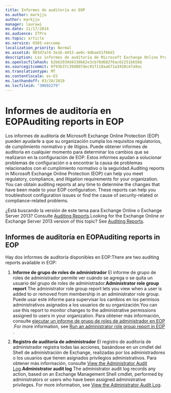 ```yaml
---
title: Informes de auditoría en EOP
ms.author: markjjo
author: markjjo
manager: laurawi
ms.date: 11/17/2014
ms.audience: ITPro
ms.topic: article
ms.service: O365-seccomp
localization_priority: Normal
ms.assetid: 003d7a74-3e16-4453-ae0c-9dbae51f66d1
description: Los informes de auditoría de Microsoft Exchange Online Protection (EOP) pueden ayudarle a que su organización cumpla los requisitos regulatorios, de cumplimiento normativo y de litigios. Puede obtener informes de auditoría en cualquier momento para determinar los cambios que se realizaron en la configuración de EOP. Estos informes ayudan a solucionar problemas de configuración o a encontrar la causa de problemas relacionados con el cumplimiento normativo o la seguridad.
ms.openlocfilehash: b2b62939d4330b62e3cb78d682f6ac62251bb5bb
ms.sourcegitcommit: 0f93b37c39d807dec91f118aa671a3430c47a9ac
ms.translationtype: MT
ms.contentlocale: es-ES
ms.lasthandoff: 03/20/2019
ms.locfileid: "30692279"
---
```

# <a name="auditing-reports-in-eop"></a><span data-ttu-id="12624-105">Informes de auditoría en EOP</span><span class="sxs-lookup"><span data-stu-id="12624-105">Auditing reports in EOP</span></span>

<span data-ttu-id="12624-p102">Los informes de auditoría de Microsoft Exchange Online Protection (EOP) pueden ayudarle a que su organización cumpla los requisitos regulatorios, de cumplimiento normativo y de litigios. Puede obtener informes de auditoría en cualquier momento para determinar los cambios que se realizaron en la configuración de EOP. Estos informes ayudan a solucionar problemas de configuración o a encontrar la causa de problemas relacionados con el cumplimiento normativo o la seguridad.</span><span class="sxs-lookup"><span data-stu-id="12624-p102">Auditing reports in Microsoft Exchange Online Protection (EOP) can help you meet regulatory, compliance, and litigation requirements for your organization. You can obtain auditing reports at any time to determine the changes that have been made to your EOP configuration. These reports can help you troubleshoot configuration issues or find the cause of security-related or compliance-related problems.</span></span>
  
<span data-ttu-id="12624-p103">¿Está buscando la versión de este tema para Exchange Online o Exchange Server 2013? Consulte [Auditing Reports](http://technet.microsoft.com/library/2b3e1529-1677-4564-be0b-ce22757ddc0d.aspx).</span><span class="sxs-lookup"><span data-stu-id="12624-p103">Looking for the Exchange Online or Exchange Server 2013 version of this topic? See [Auditing Reports](http://technet.microsoft.com/library/2b3e1529-1677-4564-be0b-ce22757ddc0d.aspx).</span></span>
  
## <a name="auditing-reports-in-eop"></a><span data-ttu-id="12624-111">Informes de auditoría en EOP</span><span class="sxs-lookup"><span data-stu-id="12624-111">Auditing reports in EOP</span></span>

<span data-ttu-id="12624-112">Hay dos informes de auditoría disponibles en EOP:</span><span class="sxs-lookup"><span data-stu-id="12624-112">There are two auditing reports available in EOP:</span></span>
  
1. <span data-ttu-id="12624-113">**Informe de grupo de roles de administrador** El informe de grupo de roles de administrador permite ver cuándo se agrega o se quita un usuario del grupo de roles de administrador.</span><span class="sxs-lookup"><span data-stu-id="12624-113">**Administrator role group report** The administrator role group report lets you view when a user is added to or removed from membership in an administrator role group.</span></span> <span data-ttu-id="12624-114">Puede usar este informe para supervisar los cambios en los permisos administrativos asignados a los usuarios de su organización.</span><span class="sxs-lookup"><span data-stu-id="12624-114">You can use this report to monitor changes to the administrative permissions assigned to users in your organization.</span></span> <span data-ttu-id="12624-115">Para obtener más información, consulte [ejecutar un informe de grupo de roles de administrador en EOP ](run-an-administrator-role-group-report-in-eop-eop.md).</span><span class="sxs-lookup"><span data-stu-id="12624-115">For more information, see [Run an administrator role group report in EOP ](run-an-administrator-role-group-report-in-eop-eop.md).</span></span>
    
2. <span data-ttu-id="12624-p105">**Registro de auditoría de administrador** El registro de auditoría de administrador registra todas las acciones, basándose en un cmdlet del Shell de administración de Exchange, realizadas por los administradores o los usuarios que tienen asignados privilegios administrativos. Para obtener más información, consulte [View the Administrator Audit Log](http://technet.microsoft.com/library/5c62072a-556d-4fea-9973-d668c6b9fd57.aspx).</span><span class="sxs-lookup"><span data-stu-id="12624-p105">**Administrator audit log** The administrator audit log records any action, based on an Exchange Management Shell cmdlet, performed by administrators or users who have been assigned administrative privileges. For more information, see [View the Administrator Audit Log](http://technet.microsoft.com/library/5c62072a-556d-4fea-9973-d668c6b9fd57.aspx).</span></span>
    

